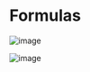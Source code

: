 # Formulas

![image](https://user-images.githubusercontent.com/90699946/173151897-b64b649c-1be2-4020-a1b7-60adab140f1b.png)

![image](https://user-images.githubusercontent.com/90699946/173151928-1b62c177-f612-4264-b99c-120ca695d186.png)
